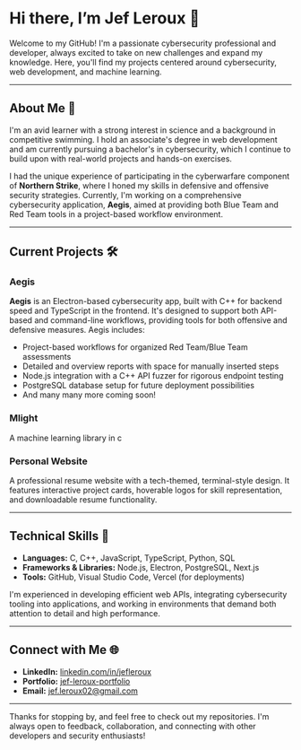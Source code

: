 # Hi there, I’m Jef Leroux 👋

Welcome to my GitHub! I'm a passionate cybersecurity professional and developer, always excited to take on new challenges and expand my knowledge. Here, you'll find my projects centered around cybersecurity, web development, and machine learning.

---

## About Me 🚀

I'm an avid learner with a strong interest in science and a background in competitive swimming. I hold an associate's degree in web development and am currently pursuing a bachelor's in cybersecurity, which I continue to build upon with real-world projects and hands-on exercises.

I had the unique experience of participating in the cyberwarfare component of **Northern Strike**, where I honed my skills in defensive and offensive security strategies. Currently, I'm working on a comprehensive cybersecurity application, **Aegis**, aimed at providing both Blue Team and Red Team tools in a project-based workflow environment.

---

## Current Projects 🛠️

### Aegis

**Aegis** is an Electron-based cybersecurity app, built with C++ for backend speed and TypeScript in the frontend. It's designed to support both API-based and command-line workflows, providing tools for both offensive and defensive measures. Aegis includes:

- Project-based workflows for organized Red Team/Blue Team assessments
- Detailed and overview reports with space for manually inserted steps
- Node.js integration with a C++ API fuzzer for rigorous endpoint testing
- PostgreSQL database setup for future deployment possibilities
- And many many more coming soon!

### Mlight

A machine learning library in c 

### Personal Website

A professional resume website with a tech-themed, terminal-style design. It features interactive project cards, hoverable logos for skill representation, and downloadable resume functionality.

---

## Technical Skills 🧰

- **Languages:** C, C++, JavaScript, TypeScript, Python, SQL
- **Frameworks & Libraries:** Node.js, Electron, PostgreSQL, Next.js
- **Tools:** GitHub, Visual Studio Code, Vercel (for deployments)

I'm experienced in developing efficient web APIs, integrating cybersecurity tooling into applications, and working in environments that demand both attention to detail and high performance.

---

## Connect with Me 🌐

- **LinkedIn:** [linkedin.com/in/jefleroux](https://www.linkedin.com/in/jef-leroux-19081b221/)
- **Portfolio:** [jef-leroux-portfolio](https://jef-leroux-portfolio.vercel.app/)
- **Email:** jef.leroux02@gmail.com

---

Thanks for stopping by, and feel free to check out my repositories. I'm always open to feedback, collaboration, and connecting with other developers and security enthusiasts!
